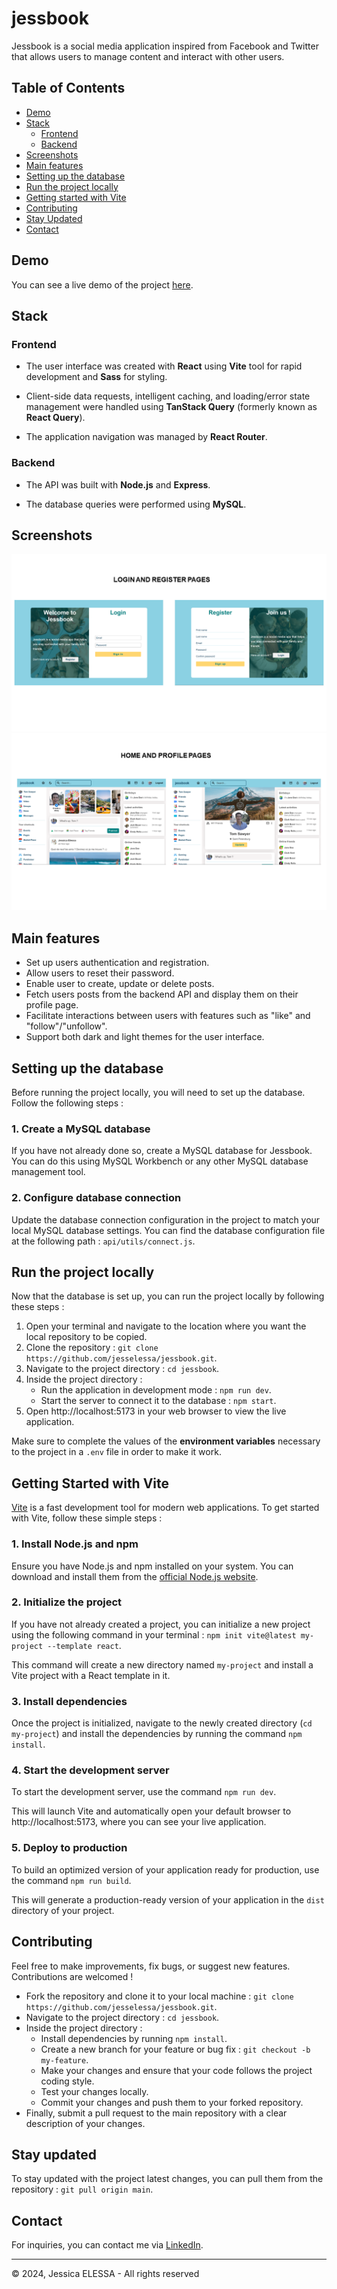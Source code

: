 # jessbook

Jessbook is a social media application inspired from Facebook and Twitter that allows users to manage content and interact with other users.

## Table of Contents

- [Demo](#demo)
- [Stack](#stack)
  - [Frontend](#frontend)
  - [Backend](#backend)
- [Screenshots](#screenshots)
- [Main features](#main-features)
- [Setting up the database](#setting-up-the-database)
- [Run the project locally](#run-the-project-locally)
- [Getting started with Vite](#getting-started-with-vite)
- [Contributing](#contributing)
- [Stay Updated](#stay-updated)
- [Contact](#contact)

## Demo

You can see a live demo of the project [here](https://).

## Stack

### Frontend

- The user interface was created with **React** using **Vite** tool for rapid development and **Sass** for styling.

- Client-side data requests, intelligent caching, and loading/error state management were handled using **TanStack Query** (formerly known as **React Query**).

- The application navigation was managed by **React Router**.

### Backend

- The API was built with **Node.js** and **Express**.

- The database queries were performed using **MySQL**.

## Screenshots

![Screenshot1](./client/public/screenshots/screenshot1.png)
![Screenshot2](./client/public/screenshots/screenshot2.png)

## Main features

- Set up users authentication and registration.
- Allow users to reset their password.
- Enable user to create, update or delete posts.
- Fetch users posts from the backend API and display them on their profile page.
- Facilitate interactions between users with features such as "like" and "follow"/"unfollow".
- Support both dark and light themes for the user interface.

## Setting up the database

Before running the project locally, you will need to set up the database. Follow the following steps :

### 1. Create a MySQL database

If you have not already done so, create a MySQL database for Jessbook. You can do this using MySQL Workbench or any other MySQL database management tool.

### 2. Configure database connection

Update the database connection configuration in the project to match your local MySQL database settings. You can find the database configuration file at the following path : `api/utils/connect.js`.

## Run the project locally

Now that the database is set up, you can run the project locally by following these steps :

1. Open your terminal and navigate to the location where you want the local repository to be copied.
2. Clone the repository : `git clone https://github.com/jesselessa/jessbook.git`.
3. Navigate to the project directory : `cd jessbook`.
4. Inside the project directory :
   - Run the application in development mode : `npm run dev`.
   - Start the server to connect it to the database : `npm start`.
5. Open http://localhost:5173 in your web browser to view the live application.

Make sure to complete the values of the **environment variables** necessary to the project in a `.env` file in order to make it work.

## Getting Started with Vite

[Vite](https://vitejs.dev/) is a fast development tool for modern web applications. To get started with Vite, follow these simple steps :

### 1. Install Node.js and npm

Ensure you have Node.js and npm installed on your system. You can download and install them from the [official Node.js website](https://nodejs.org/en).

### 2. Initialize the project

If you have not already created a project, you can initialize a new project using the following command in your terminal : `npm init vite@latest my-project --template react`.

This command will create a new directory named `my-project` and install a Vite project with a React template in it.

### 3. Install dependencies

Once the project is initialized, navigate to the newly created directory (`cd my-project`) and install the dependencies by running the command `npm install`.

### 4. Start the development server

To start the development server, use the command `npm run dev`.

This will launch Vite and automatically open your default browser to http://localhost:5173, where you can see your live application.

### 5. Deploy to production

To build an optimized version of your application ready for production, use the command `npm run build`.

This will generate a production-ready version of your application in the `dist` directory of your project.

## Contributing

Feel free to make improvements, fix bugs, or suggest new features. Contributions are welcomed !

- Fork the repository and clone it to your local machine : `git clone https://github.com/jesselessa/jessbook.git`.
- Navigate to the project directory : `cd jessbook`.
- Inside the project directory :
  - Install dependencies by running `npm install`.
  - Create a new branch for your feature or bug fix : `git checkout -b my-feature`.
  - Make your changes and ensure that your code follows the project coding style.
  - Test your changes locally.
  - Commit your changes and push them to your forked repository.
- Finally, submit a pull request to the main repository with a clear description of your changes.

## Stay updated

To stay updated with the project latest changes, you can pull them from the repository : `git pull origin main`.

## Contact

For inquiries, you can contact me via [LinkedIn](https://www.linkedin.com/in/jessica-elessa/).

---

&copy; 2024, Jessica ELESSA - All rights reserved

